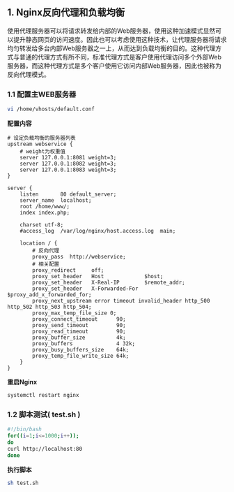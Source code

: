 ## 1. Nginx反向代理和负载均衡
使用代理服务器可以将请求转发给内部的Web服务器，使用这种加速模式显然可以提升静态网页的访问速度。因此也可以考虑使用这种技术，让代理服务器将请求均匀转发给多台内部Web服务器之一上，从而达到负载均衡的目的。这种代理方式与普通的代理方式有所不同，标准代理方式是客户使用代理访问多个外部Web服务器，而这种代理方式是多个客户使用它访问内部Web服务器，因此也被称为反向代理模式。
### 1.1 配置主WEB服务器
```bash
vi /home/vhosts/default.conf
```
**配置内容**
```nginx
# 设定负载均衡的服务器列表
upstream webservice {
    # weight为权重值
    server 127.0.0.1:8081 weight=3;
    server 127.0.0.1:8082 weight=3;
    server 127.0.0.1:8083 weight=3;
}

server {
    listen       80 default_server;
    server_name  localhost;
    root /home/www/;
    index index.php;

    charset utf-8;
    #access_log  /var/log/nginx/host.access.log  main;

    location / {
        # 反向代理
        proxy_pass  http://webservice;
        # 相关配置
        proxy_redirect     off;
        proxy_set_header   Host             $host;
        proxy_set_header   X-Real-IP        $remote_addr;
        proxy_set_header   X-Forwarded-For  $proxy_add_x_forwarded_for;
        proxy_next_upstream error timeout invalid_header http_500 http_502 http_503 http_504;
        proxy_max_temp_file_size 0;
        proxy_connect_timeout      90;
        proxy_send_timeout         90;
        proxy_read_timeout         90;
        proxy_buffer_size          4k;
        proxy_buffers              4 32k;
        proxy_busy_buffers_size    64k;
        proxy_temp_file_write_size 64k;
    }
}
```
**重启Nginx**
```bash
systemctl restart nginx
```

### 1.2 脚本测试( test.sh )
```bash
#!/bin/bash
for((i=1;i<=1000;i++));
do
curl http://localhost:80
done
```
**执行脚本**
```bash
sh test.sh
```
